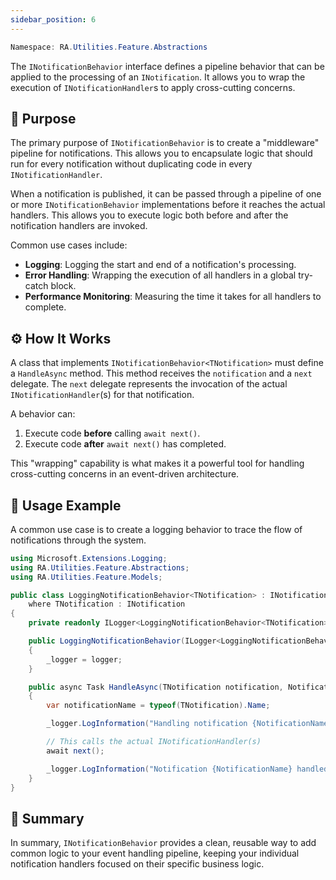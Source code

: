 ```yaml
---
sidebar_position: 6
---
```


```powershell
Namespace: RA.Utilities.Feature.Abstractions
```

The `INotificationBehavior` interface defines a pipeline behavior that can be applied to the processing of an `INotification`.
It allows you to wrap the execution of `INotificationHandler`s to apply cross-cutting concerns.

## 🎯 Purpose

The primary purpose of `INotificationBehavior` is to create a "middleware" pipeline for notifications.
This allows you to encapsulate logic that should run for every notification without duplicating code in every `INotificationHandler`.

When a notification is published, it can be passed through a pipeline of one or more `INotificationBehavior` implementations before it reaches the actual handlers.
This allows you to execute logic both before and after the notification handlers are invoked.

Common use cases include:

-   **Logging**: Logging the start and end of a notification's processing.
-   **Error Handling**: Wrapping the execution of all handlers in a global try-catch block.
-   **Performance Monitoring**: Measuring the time it takes for all handlers to complete.

## ⚙️ How It Works

A class that implements `INotificationBehavior<TNotification>` must define a `HandleAsync` method.
This method receives the `notification` and a `next` delegate.
The `next` delegate represents the invocation of the actual `INotificationHandler`(s) for that notification.

A behavior can:
1.  Execute code **before** calling `await next()`.
2.  Execute code **after** `await next()` has completed.

This "wrapping" capability is what makes it a powerful tool for handling cross-cutting concerns in an event-driven architecture.

## 🚀 Usage Example

A common use case is to create a logging behavior to trace the flow of notifications through the system.

```csharp showLineNumbers
using Microsoft.Extensions.Logging;
using RA.Utilities.Feature.Abstractions;
using RA.Utilities.Feature.Models;

public class LoggingNotificationBehavior<TNotification> : INotificationBehavior<TNotification>
    where TNotification : INotification
{
    private readonly ILogger<LoggingNotificationBehavior<TNotification>> _logger;

    public LoggingNotificationBehavior(ILogger<LoggingNotificationBehavior<TNotification>> logger)
    {
        _logger = logger;
    }

    public async Task HandleAsync(TNotification notification, NotificationHandlerDelegate next, CancellationToken cancellationToken)
    {
        var notificationName = typeof(TNotification).Name;

        _logger.LogInformation("Handling notification {NotificationName}...", notificationName);

        // This calls the actual INotificationHandler(s)
        await next();

        _logger.LogInformation("Notification {NotificationName} handled.", notificationName);
    }
}
```

## 🧠 Summary
In summary, `INotificationBehavior` provides a clean, reusable way to add common logic to your event handling pipeline, keeping your individual notification handlers focused on their specific business logic.